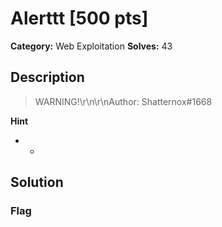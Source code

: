 # Alerttt [500 pts]

**Category:** Web Exploitation
**Solves:** 43

## Description
>WARNING!\r\n\r\nAuthor: Shatternox#1668

**Hint**
* -

## Solution

### Flag

